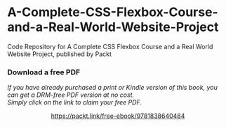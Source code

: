 # A-Complete-CSS-Flexbox-Course-and-a-Real-World-Website-Project
Code Repository for A Complete CSS Flexbox Course and a Real World Website Project, published by Packt
### Download a free PDF

 <i>If you have already purchased a print or Kindle version of this book, you can get a DRM-free PDF version at no cost.<br>Simply click on the link to claim your free PDF.</i>
<p align="center"> <a href="https://packt.link/free-ebook/9781838640484">https://packt.link/free-ebook/9781838640484 </a> </p>